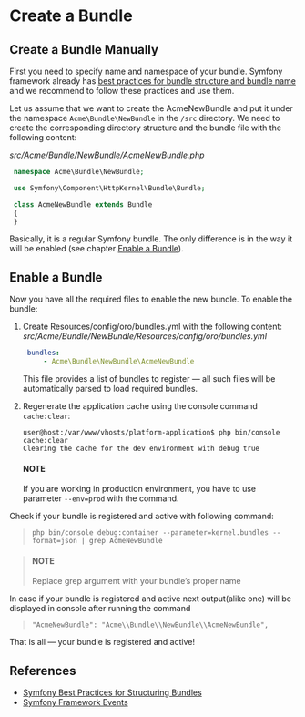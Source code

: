 <a id="index-0"></a>

<a id="how-to-create-new-bundle"></a>

<a id="dev-cookbook-framework-how-to-create-new-bundle"></a>

# Create a Bundle

## Create a Bundle Manually

First you need to specify name and namespace of your bundle. Symfony framework already has
<a href="https://symfony.com/doc/4.4/bundles/best_practices.html#bundle-name" target="_blank">best practices for bundle structure and bundle name</a> and we recommend to follow these practices and use them.

Let us assume that we want to create the AcmeNewBundle and put it under the namespace `Acme\Bundle\NewBundle`
in the `/src` directory. We need to create the corresponding directory structure and the bundle file with the following content:

*src/Acme/Bundle/NewBundle/AcmeNewBundle.php*
```php
 namespace Acme\Bundle\NewBundle;

 use Symfony\Component\HttpKernel\Bundle\Bundle;

 class AcmeNewBundle extends Bundle
 {
 }
```

Basically, it is a regular Symfony bundle. The only difference is in the way it will be enabled (see chapter [Enable a Bundle]()).

<!-- Create bundle automatically -->
<!-- --------------------------- -->
<!-- Also new bundle can be generated using `Symfony command generate:bundle`_: -->
<!-- .. _Symfony command generate:bundle: http://symfony.com/doc/2.4/bundles/SensioGeneratorBundle/commands/generate_bundle.html -->
<!-- .. code-block:: none -->
<!-- user@host:/var/www/vhosts/platform-application$ php bin/console generate:bundle -->
<!-- Bundle namespace: Acme/Bundle/NewBundle -->
<!-- Bundle name [AcmeNewBundle]: -->
<!-- Target directory [/var/www/vhosts/platform-application/src]: -->
<!-- Configuration format (yml, xml, php, or annotation): yml -->
<!-- Do you want to generate the whole directory structure [no]? -->
<!-- Do you confirm generation [yes]? -->
<!-- Generating the bundle code: OK -->
<!-- Checking that the bundle is autoloaded: OK -->
<!-- Confirm automatic update of your Kernel [yes]? no -->
<!-- Enabling the bundle inside the Kernel: FAILED -->
<!-- Confirm automatic update of the Routing [yes]? no -->
<!-- Importing the bundle routing resource: FAILED -->
<!-- It is important that you don't need to update Kernel and routing, as OroPlatform provides its own way to do that, -->
<!-- which will be described in the `Enable bundle`_ chapter and in following articles. -->
<!-- .. note:: -->
<!-- Automatic bundle generation is provided by the ``sensio/generator-bundle`` package, which is defined in the -->
<!-- ``require-dev`` section of the ``composer.json`` file in the OroPlatform repository. Therefore, in order to use -->
<!-- automatic generation, please, make sure that this package has been installed (one of the ways to do so is to execute -->
<!-- ``composer update`` at the project's root directory to get all packages from the ``require-dev`` section). -->

## Enable a Bundle

Now you have all the required files to enable the new bundle. To enable the bundle:

1. Create Resources/config/oro/bundles.yml with the following content:
   *src/Acme/Bundle/NewBundle/Resources/config/oro/bundles.yml*
   ```yaml
    bundles:
        - Acme\Bundle\NewBundle\AcmeNewBundle
   ```

   This file provides a list of bundles to register — all such files will be automatically parsed to load required bundles.
2. Regenerate the application cache using the console command `cache:clear`:
   ```none
   user@host:/var/www/vhosts/platform-application$ php bin/console cache:clear
   Clearing the cache for the dev environment with debug true
   ```

   #### NOTE
   If you are working in production environment, you have to use parameter `--env=prod` with the command.

Check if your bundle is registered and active with following command:

> ```none
> php bin/console debug:container --parameter=kernel.bundles --format=json | grep AcmeNewBundle
> ```

> #### NOTE
> Replace grep argument with your bundle’s proper name

In case if your bundle is registered and active next output(alike one) will be displayed in console after running the command

> ```none
> "AcmeNewBundle": "Acme\\Bundle\\NewBundle\\AcmeNewBundle",
> ```

That is all — your bundle is registered and active!

## References

* <a href="https://symfony.com/doc/4.4/bundles/best_practices.html" target="_blank">Symfony Best Practices for Structuring Bundles</a>
* <a href="https://symfony.com/doc/4.4/reference/events.html" target="_blank">Symfony Framework Events</a>

<!-- Frontend -->
